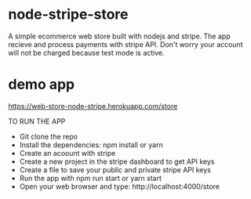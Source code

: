 # node-stripe-store 
A simple ecommerce web store built with nodejs and stripe. The app recieve and process payments with stripe API. Don't worry your account will not be charged because test mode is active.

# demo app
https://web-store-node-stripe.herokuapp.com/store

TO RUN THE APP
- Git clone the repo
- Install the dependencies: npm install or yarn 
- Create an acoount with stripe
- Create a new project in the stripe dashboard to get API keys
- Create a file to save your public and private stripe API keys
- Run the app with npm run start or yarn start
- Open your web browser and type: http://localhost:4000/store
